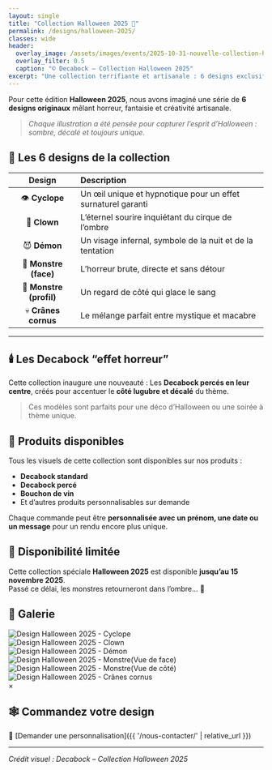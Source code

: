 ```yaml
---
layout: single
title: "Collection Halloween 2025 🎃"
permalink: /designs/halloween-2025/
classes: wide
header:
  overlay_image: /assets/images/events/2025-10-31-nouvelle-collection-halloween-2025/halloween_overlay.jpg
  overlay_filter: 0.5
  caption: "© Decabock – Collection Halloween 2025"
excerpt: "Une collection terrifiante et artisanale : 6 designs exclusifs pour Halloween 2025, disponibles sur Decabock, sous-verres et autres produits personnalisables."
---
```


Pour cette édition **Halloween 2025**, nous avons imaginé une série de **6 designs originaux** mêlant horreur, fantaisie et créativité artisanale.

> *Chaque illustration a été pensée pour capturer l’esprit d’Halloween : sombre, décalé et toujours unique.*

## 🧠 Les 6 designs de la collection

| Design | Description |
|:------:|:-------------|
| 👁️ **Cyclope** | Un œil unique et hypnotique pour un effet surnaturel garanti |
| 🤡 **Clown** | L’éternel sourire inquiétant du cirque de l’ombre |
| 😈 **Démon** | Un visage infernal, symbole de la nuit et de la tentation |
| 👹 **Monstre (face)** | L’horreur brute, directe et sans détour |
| 👺 **Monstre (profil)** | Un regard de côté qui glace le sang |
| 💀 **Crânes cornus** | Le mélange parfait entre mystique et macabre |

---

## 🕯️ Les Decabock “effet horreur”

Cette collection inaugure une nouveauté :  Les **Decabock percés en leur centre**, créés pour accentuer le **côté lugubre et décalé** du thème.

> Ces modèles sont parfaits pour une déco d’Halloween ou une soirée à thème unique.

## 🧩 Produits disponibles

Tous les visuels de cette collection sont disponibles sur nos produits :
- **Decabock standard**
- **Decabock percé**
- **Bouchon de vin**
- Et d’autres produits personnalisables sur demande

Chaque commande peut être **personnalisée avec un prénom, une date ou un message** pour un rendu encore plus unique.

## 📅 Disponibilité limitée

Cette collection spéciale **Halloween 2025** est disponible **jusqu’au 15 novembre 2025**.  
Passé ce délai, les monstres retourneront dans l’ombre... 👻

## 📸 Galerie
<div class="gallery-container">
  <div class="gallery-grid">
    <div class="gallery-item" onclick="openModal('/assets/images/events/2025-10-31-nouvelle-collection-halloween-2025/cyclope.png')">
      <img src="/assets/images/events/2025-10-31-nouvelle-collection-halloween-2025/cyclope.png" alt="Design Halloween 2025 - Cyclope">
    </div>
    <div class="gallery-item" onclick="openModal('/assets/images/events/2025-10-31-nouvelle-collection-halloween-2025/clown.png')">
      <img src="/assets/images/events/2025-10-31-nouvelle-collection-halloween-2025/clown.png" alt="Design Halloween 2025 - Clown">
    </div>
    <div class="gallery-item" onclick="openModal('/assets/images/events/2025-10-31-nouvelle-collection-halloween-2025/demon.png')">
      <img src="/assets/images/events/2025-10-31-nouvelle-collection-halloween-2025/demon.png" alt="Design Halloween 2025 - Démon">
    </div>
    <div class="gallery-item" onclick="openModal('/assets/images/events/2025-10-31-nouvelle-collection-halloween-2025/monster_eat_down.png')">
      <img src="/assets/images/events/2025-10-31-nouvelle-collection-halloween-2025/monster_eat_down.png" alt="Design Halloween 2025 - Monstre(Vue de face)">
    </div>
    <div class="gallery-item" onclick="openModal('/assets/images/events/2025-10-31-nouvelle-collection-halloween-2025/monster_eat_side.png')">
      <img src="/assets/images/events/2025-10-31-nouvelle-collection-halloween-2025/monster_eat_side.png" alt="Design Halloween 2025 - Monstre(Vue de côté)">
    </div>
    <div class="gallery-item" onclick="openModal('/assets/images/events/2025-10-31-nouvelle-collection-halloween-2025/skull_devil.png')">
      <img src="/assets/images/events/2025-10-31-nouvelle-collection-halloween-2025/skull_devil.png" alt="Design Halloween 2025 - Crânes cornus">
    </div>
  </div>
</div>

<!-- Modal pour l'affichage en grand -->
<div id="imageModal" class="modal">
  <span class="close-modal" onclick="closeModal()">&times;</span>
  <img class="modal-content" id="modalImage">
</div>

## 🕸️ Commandez votre design

💌 [Demander une personnalisation]({{ '/nous-contacter/' | relative_url }})

---

*Crédit visuel : Decabock – Collection Halloween 2025*

<script>
  function openModal(imageSrc) {
    const modal = document.getElementById("imageModal");
    modal.style.display = "flex"; // Changé de "block" à "flex" pour activer le centrage
    const modalImg = document.getElementById("modalImage");
    modal.style.display = "block";
    modalImg.src = imageSrc;
  }

  function closeModal() {
    document.getElementById("imageModal").style.display = "none";
  }

  // Fermer le modal si on clique en dehors de l'image
  window.onclick = function(event) {
    const modal = document.getElementById("imageModal");
    if (event.target === modal) {
      modal.style.display = "none";
    }
  }
</script>